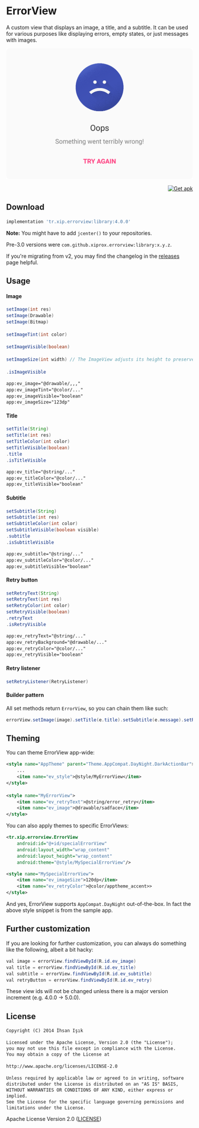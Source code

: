 # ErrorView

A custom view that displays an image, a title, and a subtitle. It can be used for various purposes like displaying errors, empty states, or just messages with images.

![](/graphics/screenshots/ss_01.png)

<p align="right">
<a href='https://github.com/xiprox/ErrorView/releases/latest'><img height="48" alt='Get apk' src='https://cloud.githubusercontent.com/assets/2550945/21590907/dd74e0f0-d0ff-11e6-971f-d429148fd03d.png'/></a>
</p>

## Download
```gradle
implementation 'tr.xip.errorview:library:4.0.0'
```
**Note:** You might have to add `jcenter()` to your repositories.

Pre-3.0 versions were `com.github.xiprox.errorview:library:x.y.z`.

If you're migrating from v2, you may find the changelog in the [releases](https://github.com/xiprox/ErrorView/releases) page helpful.

## Usage

#### Image
```java
setImage(int res)
setImage(Drawable)
setImage(Bitmap)

setImageTint(int color)

setImageVisible(boolean)

setImageSize(int width) // The ImageView adjusts its height to preserve aspect ratio.

.isImageVisible
```
```xml
app:ev_image="@drawable/,,,"
app:ev_imageTint="@color/..."
app:ev_imageVisible="boolean"
app:ev_imageSize="123dp"
```

#### Title
```java
setTitle(String)
setTitle(int res)
setTitleColor(int color)
setTitleVisible(boolean)
.title
.isTitleVisible
```
```xml
app:ev_title="@string/..."
app:ev_titleColor="@color/..."
app:ev_titleVisible="boolean"
```

#### Subtitle
```java
setSubtitle(String)
setSubtitle(int res)
setSubtitleColor(int color)
setSubtitleVisible(boolean visible)
.subtitle
.isSubtitleVisible
```
```xml
app:ev_subtitle="@string/..."
app:ev_subtitleColor="@color/..."
app:ev_subtitleVisible="boolean"
```

#### Retry button
```java
setRetryText(String)
setRetryText(int res)
setRetryColor(int color)
setRetryVisible(boolean)
.retryText
.isRetryVisible
```
```xml
app:ev_retryText="@string/..."
app:ev_retryBackground="@drawable/..."
app:ev_retryColor="@color/..."
app:ev_retryVisible="boolean"
```
#### Retry listener
```java
setRetryListener(RetryListener)
```

#### Builder pattern
All set methods return `ErrorView`, so you can chain them like such:
```java
errorView.setImage(image).setTitle(e.title).setSubtitle(e.message).setRetryVisible(false)
```

## Theming
You can theme ErrorView app-wide:
```xml
<style name="AppTheme" parent="Theme.AppCompat.DayNight.DarkActionBar">
    ...
    <item name="ev_style">@style/MyErrorView</item>
</style>
 
<style name="MyErrorView">
    <item name="ev_retryText">@string/error_retry</item>
    <item name="ev_image">@drawable/sadface</item>
</style>
```

You can also apply themes to specific ErrorViews:
```xml
<tr.xip.errorview.ErrorView
    android:id="@+id/specialErrorView"
    android:layout_width="wrap_content"
    android:layout_height="wrap_content"
    android:theme="@style/MySpecialErrorView"/>
```
```xml
<style name="MySpecialErrorView">
    <item name="ev_imageSize">120dp</item>
    <item name="ev_retryColor">@color/apptheme_accent>>
</style>
```

And yes, ErrorView supports `AppCompat.DayNight` out-of-the-box. In fact the above style snippet is from the sample app. 

## Further customization
If you are looking for further customization, you can always do something like the following, albeit a bit hacky:
```java
val image = errorView.findViewById(R.id.ev_image)
val title = errorView.findViewById(R.id.ev_title)
val subtitle = errorView.findViewById(R.id.ev_subtitle)
val retryButton = errorView.findViewById(R.id.ev_retry)
```
These view ids will not be changed unless there is a major version increment (e.g. 4.0.0 -> 5.0.0).

## License
```
Copyright (C) 2014 İhsan Işık

Licensed under the Apache License, Version 2.0 (the "License");
you may not use this file except in compliance with the License.
You may obtain a copy of the License at

http://www.apache.org/licenses/LICENSE-2.0

Unless required by applicable law or agreed to in writing, software
distributed under the License is distributed on an "AS IS" BASIS,
WITHOUT WARRANTIES OR CONDITIONS OF ANY KIND, either express or implied.
See the License for the specific language governing permissions and
limitations under the License.
```
Apache License Version 2.0 ([LICENSE](/LICENSE))
